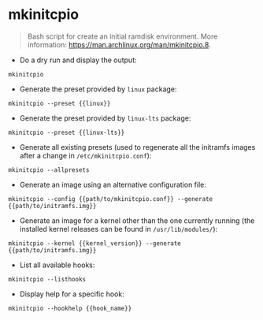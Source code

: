 # mkinitcpio

> Bash script for create an initial ramdisk environment.
> More information: <https://man.archlinux.org/man/mkinitcpio.8>.

- Do a dry run and display the output:

`mkinitcpio`

- Generate the preset provided by `linux` package:

`mkinitcpio --preset {{linux}}`

- Generate the preset provided by `linux-lts` package:

`mkinitcpio --preset {{linux-lts}}`

- Generate all existing presets (used to regenerate all the initramfs images after a change in `/etc/mkinitcpio.conf`):

`mkinitcpio --allpresets`

- Generate an image using an alternative configuration file:

`mkinitcpio --config {{path/to/mkinitcpio.conf}} --generate {{path/to/initramfs.img}}`

- Generate an image for a kernel other than the one currently running (the installed kernel releases can be found in `/usr/lib/modules/`):

`mkinitcpio --kernel {{kernel_version}} --generate {{path/to/initramfs.img}}`

- List all available hooks:

`mkinitcpio --listhooks`

- Display help for a specific hook:

`mkinitcpio --hookhelp {{hook_name}}`
